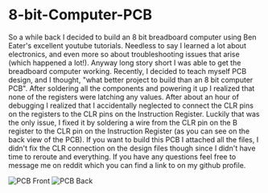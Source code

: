 # 8-bit-Computer-PCB

So a while back I decided to build an 8 bit breadboard computer using Ben Eater's excellent youtube tutorials. Needless to say I learned a lot about electronics, and even more so about troubleshooting issues that arise (which happened a lot!). Anyway long story short I was able to get the breadboard computer working. Recently, I decided to teach myself PCB design, and I thought, "what better project to build than an 8 bit computer PCB". After soldering all the components and powering it up I realized that none of the registers were latching any values. After about an hour of debugging I realized that I accidentally neglected to connect the CLR pins on the registers to the CLR pins on the Instruction Register. Luckily that was the only issue, I fixed it by soldering a wire from the CLR pin on the B register to the CLR pin on the Instruction Register (as you can see on the back view of the PCB). If you want to build this PCB I attached all the files, I didn't fix the CLR connection on the design files though since I didn't have time to reroute and everything. If you have any questions feel free to message me on reddit which you can find a link to on my github profile.

![PCB Front](https://user-images.githubusercontent.com/29239243/120052102-930c1c00-bff1-11eb-8d2a-4e6f75fb10a5.png)
![PCB Back](https://user-images.githubusercontent.com/29239243/120052108-9d2e1a80-bff1-11eb-9e60-5f5c6238e4be.png)


